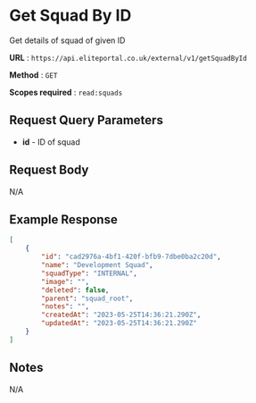 # Get Squad By ID

Get details of squad of given ID

**URL** : `https://api.eliteportal.co.uk/external/v1/getSquadById`

**Method** : `GET`

**Scopes required** : `read:squads`


## Request Query Parameters

 - **id** - ID of squad

## Request Body

N/A

## Example Response
```json
[
    {
        "id": "cad2976a-4bf1-420f-bfb9-7dbe0ba2c20d",
        "name": "Development Squad",
        "squadType": "INTERNAL",
        "image": "",
        "deleted": false,
        "parent": "squad_root",
        "notes": "",
        "createdAt": "2023-05-25T14:36:21.290Z",
        "updatedAt": "2023-05-25T14:36:21.290Z"
    }
]
```

## Notes

N/A
